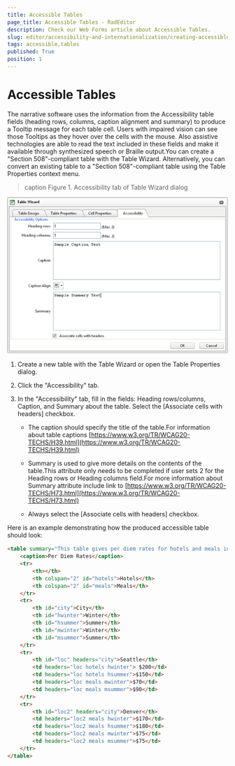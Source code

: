```yaml
---
title: Accessible Tables
page_title: Accessible Tables - RadEditor
description: Check our Web Forms article about Accessible Tables.
slug: editor/accessibility-and-internationalization/creating-accessible-content/accessible-tables
tags: accessible,tables
published: True
position: 1
---
```


# Accessible Tables

The narrative software uses the information from the Accessibility table fields (heading rows, columns, caption alignment and summary) to produce a Tooltip message for each table cell. Users with impaired vision can see those Tooltips as they hover over the cells with the mouse. Also assistive technologies are able to read the text included in these fields and make it available through synthesized speech or Braille output.You can create a "Section 508"-compliant table with the Table Wizard. Alternatively, you can convert an existing table to a "Section 508"-compliant table using the Table Properties context menu.

>caption Figure 1. Accessibility tab of Table Wizard dialog

![Accessible Tab in Table Wizard](images/editor-accessibility_tab_tablewizard_.png)

1. Create a new table with the Table Wizard or open the Table Properties dialog.

1. Click the "Accessibility" tab.

1. In the "Accessibility" tab, fill in the fields: Heading rows/columns, Caption, and Summary about the table. Select the [Associate cells with headers] checkbox.

	* The caption should specify the title of the table.For information about table captions [https://www.w3.org/TR/WCAG20-TECHS/H39.html](https://www.w3.org/TR/WCAG20-TECHS/H39.html)

	* Summary is used to give more details on the contents of the table.This attribute only needs to be completed if user sets 2 for the Heading rows or Heading columns field.For more information about Summary attribute include link to [https://www.w3.org/TR/WCAG20-TECHS/H73.html](https://www.w3.org/TR/WCAG20-TECHS/H73.html)

	* Always select the [Associate cells with headers] checkbox.

Here is an example demonstrating how the produced accessible table should look:

````HTML
<table summary="This table gives per diem rates for hotels and meals in Denver and Seattle for the Winter and Summer">    
	<caption>Per Diem Rates</caption>
	<tr>         
		<th></th>           
		<th colspan="2" id="hotels">Hotels</th>         
		<th colspan="2" id="meals">Meals</th>     
	</tr>     
	<tr>         
		<th id="city">City</th>         
		<th id="hwinter">Winter</th>          
		<th id="hsummer">Summer</th>           
		<th id="mwinter">Winter</th>          
		<th id="msummer">Summer</th>     
	</tr>     
	<tr>         
		<th id="loc" headers="city">Seattle</th>         
		<td headers="loc hotels hwinter"> $200</td>         
		<td headers="loc hotels hsummer">$150</td>           
		<td headers="loc meals mwinter">$70</td>         
		<td headers="loc meals msummer">$90</td>     
	</tr>     
	<tr>         
		<th id="loc2" headers="city">Denver</th>         
		<td headers="loc2 meals hwinter">$170</td>         
		<td headers="loc2 meals hsummer">$180</td>           
		<td headers="loc2 meals mwinter">$75</td>         
		<td headers="loc2 meals msummer">$75</td>     
	</tr> 
</table> 				
````


